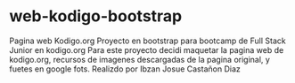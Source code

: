 # web-kodigo-bootstrap
Pagina web Kodigo.org
Proyecto en bootstrap para bootcamp de Full Stack Junior en kodigo.org
Para este proyecto decidi maquetar la pagina web de kodigo.org, recursos de imagenes descargadas de la pagina original, y fuetes en google fots.
Realizdo por Ibzan Josue Castañon Diaz
